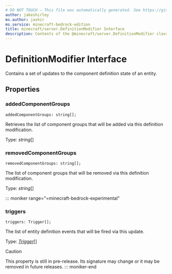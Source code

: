 ```yaml
---
# DO NOT TOUCH — This file was automatically generated. See https://github.com/mojang/minecraftapidocsgenerator to modify descriptions, examples, etc.
author: jakeshirley
ms.author: jashir
ms.service: minecraft-bedrock-edition
title: minecraft/server.DefinitionModifier Interface
description: Contents of the @minecraft/server.DefinitionModifier class.
---
```

# DefinitionModifier Interface

Contains a set of updates to the component definition state of an entity.

## Properties

### **addedComponentGroups**
`addedComponentGroups: string[];`

Retrieves the list of component groups that will be added via this definition modification.

Type: *string*[]

### **removedComponentGroups**
`removedComponentGroups: string[];`

The list of component groups that will be removed via this definition modification.

Type: *string*[]

::: moniker range="=minecraft-bedrock-experimental"
### **triggers**
`triggers: Trigger[];`

The list of entity definition events that will be fired via this update.

Type: [*Trigger*](Trigger.md)[]

> [!CAUTION]
> This property is still in pre-release.  Its signature may change or it may be removed in future releases.
::: moniker-end
